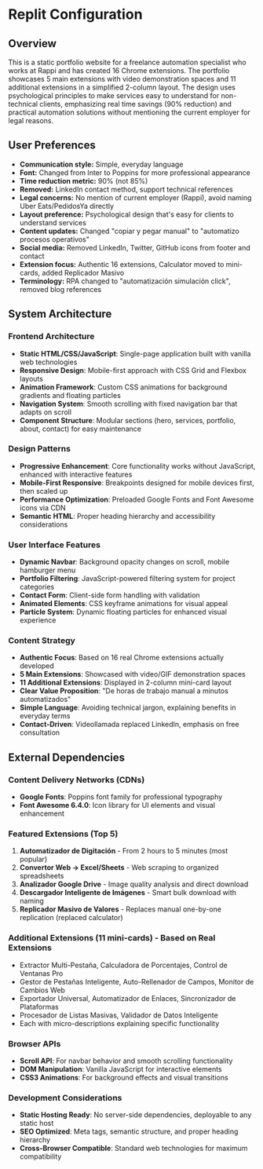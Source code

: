 # Replit Configuration

## Overview

This is a static portfolio website for a freelance automation specialist who works at Rappi and has created 16 Chrome extensions. The portfolio showcases 5 main extensions with video demonstration spaces and 11 additional extensions in a simplified 2-column layout. The design uses psychological principles to make services easy to understand for non-technical clients, emphasizing real time savings (90% reduction) and practical automation solutions without mentioning the current employer for legal reasons.

## User Preferences

- **Communication style:** Simple, everyday language
- **Font:** Changed from Inter to Poppins for more professional appearance
- **Time reduction metric:** 90% (not 85%)
- **Removed:** LinkedIn contact method, support technical references
- **Legal concerns:** No mention of current employer (Rappi), avoid naming Uber Eats/PedidosYa directly
- **Layout preference:** Psychological design that's easy for clients to understand services
- **Content updates:** Changed "copiar y pegar manual" to "automatizo procesos operativos"
- **Social media:** Removed LinkedIn, Twitter, GitHub icons from footer and contact
- **Extension focus:** Authentic 16 extensions, Calculator moved to mini-cards, added Replicador Masivo
- **Terminology:** RPA changed to "automatización simulación click", removed blog references

## System Architecture

### Frontend Architecture
- **Static HTML/CSS/JavaScript**: Single-page application built with vanilla web technologies
- **Responsive Design**: Mobile-first approach with CSS Grid and Flexbox layouts
- **Animation Framework**: Custom CSS animations for background gradients and floating particles
- **Navigation System**: Smooth scrolling with fixed navigation bar that adapts on scroll
- **Component Structure**: Modular sections (hero, services, portfolio, about, contact) for easy maintenance

### Design Patterns
- **Progressive Enhancement**: Core functionality works without JavaScript, enhanced with interactive features
- **Mobile-First Responsive**: Breakpoints designed for mobile devices first, then scaled up
- **Performance Optimization**: Preloaded Google Fonts and Font Awesome icons via CDN
- **Semantic HTML**: Proper heading hierarchy and accessibility considerations

### User Interface Features
- **Dynamic Navbar**: Background opacity changes on scroll, mobile hamburger menu
- **Portfolio Filtering**: JavaScript-powered filtering system for project categories
- **Contact Form**: Client-side form handling with validation
- **Animated Elements**: CSS keyframe animations for visual appeal
- **Particle System**: Dynamic floating particles for enhanced visual experience

### Content Strategy
- **Authentic Focus**: Based on 16 real Chrome extensions actually developed
- **5 Main Extensions**: Showcased with video/GIF demonstration spaces
- **11 Additional Extensions**: Displayed in 2-column mini-card layout
- **Clear Value Proposition**: "De horas de trabajo manual a minutos automatizados"
- **Simple Language**: Avoiding technical jargon, explaining benefits in everyday terms
- **Contact-Driven**: Videollamada replaced LinkedIn, emphasis on free consultation

## External Dependencies

### Content Delivery Networks (CDNs)
- **Google Fonts**: Poppins font family for professional typography
- **Font Awesome 6.4.0**: Icon library for UI elements and visual enhancement

### Featured Extensions (Top 5)
1. **Automatizador de Digitación** - From 2 hours to 5 minutes (most popular)
2. **Convertor Web → Excel/Sheets** - Web scraping to organized spreadsheets
3. **Analizador Google Drive** - Image quality analysis and direct download
4. **Descargador Inteligente de Imágenes** - Smart bulk download with naming
5. **Replicador Masivo de Valores** - Replaces manual one-by-one replication (replaced calculator)

### Additional Extensions (11 mini-cards) - Based on Real Extensions
- Extractor Multi-Pestaña, Calculadora de Porcentajes, Control de Ventanas Pro
- Gestor de Pestañas Inteligente, Auto-Rellenador de Campos, Monitor de Cambios Web
- Exportador Universal, Automatizador de Enlaces, Sincronizador de Plataformas
- Procesador de Listas Masivas, Validador de Datos Inteligente
- Each with micro-descriptions explaining specific functionality

### Browser APIs
- **Scroll API**: For navbar behavior and smooth scrolling functionality
- **DOM Manipulation**: Vanilla JavaScript for interactive elements
- **CSS3 Animations**: For background effects and visual transitions

### Development Considerations
- **Static Hosting Ready**: No server-side dependencies, deployable to any static host
- **SEO Optimized**: Meta tags, semantic structure, and proper heading hierarchy
- **Cross-Browser Compatible**: Standard web technologies for maximum compatibility